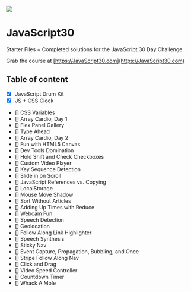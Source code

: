![](https://javascript30.com/images/JS3-social-share.png)

# JavaScript30

Starter Files + Completed solutions for the JavaScript 30 Day Challenge.

Grab the course at [https://JavaScript30.com](https://JavaScript30.com)

## Table of content

- [x] JavaScript Drum Kit
- [X] JS + CSS Clock
- [] CSS Variables
- [] Array Cardio, Day 1
- [] Flex Panel Gallery
- [] Type Ahead
- [] Array Cardio, Day 2
- [] Fun with HTML5 Canvas
- [] Dev Tools Domination
- [] Hold Shift and Check Checkboxes
- [] Custom Video Player
- [] Key Sequence Detection
- [] Slide in on Scroll
- [] JavaScript References vs. Copying
- [] LocalStorage
- [] Mouse Move Shadow
- [] Sort Without Articles
- [] Adding Up Times with Reduce
- [] Webcam Fun
- [] Speech Detection
- [] Geolocation
- [] Follow Along Link Highlighter
- [] Speech Synthesis
- [] Sticky Nav
- [] Event Capture, Propagation, Bubbling, and Once
- [] Stripe Follow Along Nav
- [] Click and Drag
- [] Video Speed Controller
- [] Countdown Timer
- [] Whack A Mole